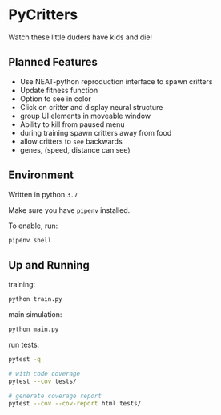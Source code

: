 # PyCritters

Watch these little duders have kids and die!

## Planned Features

* Use NEAT-python reproduction interface to spawn critters
* Update fitness function
* Option to see in color
* Click on critter and display neural structure
* group UI elements in moveable window
* Ability to kill from paused menu
* during training spawn critters away from food
* allow critters to `see` backwards
* genes, (speed, distance can see)

## Environment

Written in python `3.7`

Make sure you have `pipenv` installed.

To enable, run:

```bash
pipenv shell
```

## Up and Running

training:

```bash
python train.py
```

main simulation:

```bash
python main.py
```

run tests:

```bash
pytest -q

# with code coverage
pytest --cov tests/

# generate coverage report
pytest --cov --cov-report html tests/
```
